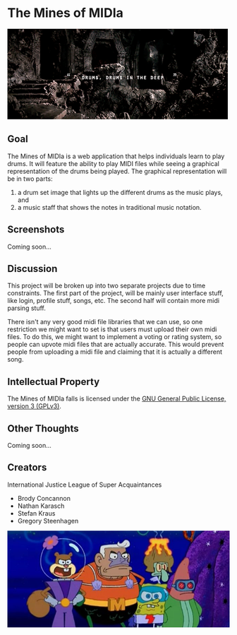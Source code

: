 # The Mines of MIDIa


![Drums in the Deep](drums_in_the_deep.gif)

## Goal

The Mines of MIDIa is a web application that helps individuals
learn to play drums. It will feature the ability to play MIDI
files while seeing a graphical representation of the drums being
played. The graphical representation will be in two parts:

1. a drum set image that lights up the different drums as the
   music plays, and
2. a music staff that shows the notes in traditional music notation.

## Screenshots

Coming soon...

## Discussion

This project will be broken up into two separate projects due to
time constraints. The first part of the project, will be mainly
user interface stuff, like login, profile stuff, songs, etc. The
second half will contain more midi parsing stuff.

There isn't any very good midi file libraries that we can use, so
one restriction we might want to set is that users must upload
their own midi files. To do this, we might want to implement a
voting or rating system, so people can upvote midi files that are
actually accurate. This would prevent people from uploading a midi
file and claiming that it is actually a different song.

## Intellectual Property

The Mines of MIDIa falls is licensed under the [GNU General Public License, version 3 (GPLv3)](#).

## Other Thoughts

Coming soon...

## Creators

International Justice League of Super Acquaintances

- Brody Concannon
- Nathan Karasch
- Stefan Kraus
- Gregory Steenhagen

![International Justice League of Super Acquaintances](IJLSA.jpg)

